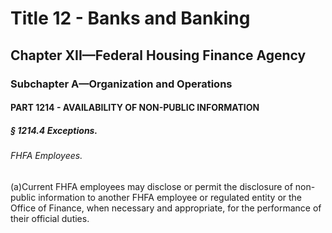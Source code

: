 
# Title 12 - Banks and Banking
## Chapter XII—Federal Housing Finance Agency
### Subchapter A—Organization and Operations
#### PART 1214 - AVAILABILITY OF NON-PUBLIC INFORMATION
##### § 1214.4 Exceptions.
###### FHFA Employees.

(a)Current FHFA employees may disclose or permit the disclosure of non-public information to another FHFA employee or regulated entity or the Office of Finance, when necessary and appropriate, for the performance of their official duties.
